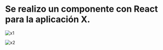 # Se realizo un componente con React para la aplicación X.

![x1](https://github.com/DaianaTrinidad/encriptador.github.io/assets/139799911/ab2a31ca-3ee6-42b7-87d4-620871fbac2b)

![x2](https://github.com/DaianaTrinidad/encriptador.github.io/assets/139799911/1fc60f4c-2639-4b22-ba14-e89a9d962d0c)
